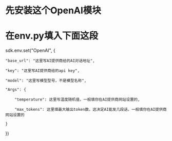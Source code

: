 # 先安装这个OpenAI模块

# 在env.py填入下面这段




   sdk.env.set("OpenAI", {

    "base_url": "这里写AI提供商给的AI对话地址",
    
    "key": "这里写AI提供商给的api key",
    
    "model": "这里写模型型号，不是模型名称",
    
    "Args": {

        "temperature": 这里写温度随机值，一般填你在AI提供商网站设置的,
        
        "max_tokens": 这里填最大输出token数，这决定AI能发几段话，一般填你在AI提供商网站设置的
        
    }
    
})    

